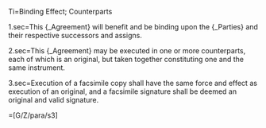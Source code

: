 Ti=Binding Effect; Counterparts

1.sec=This {_Agreement} will benefit and be binding upon the {_Parties} and their respective successors and assigns.

2.sec=This {_Agreement} may be executed in one or more counterparts, each of which is an original, but taken together constituting one and the same instrument.

3.sec=Execution of a facsimile copy shall have the same force and effect as execution of an original, and a facsimile signature shall be deemed an original and valid signature.

=[G/Z/para/s3]

